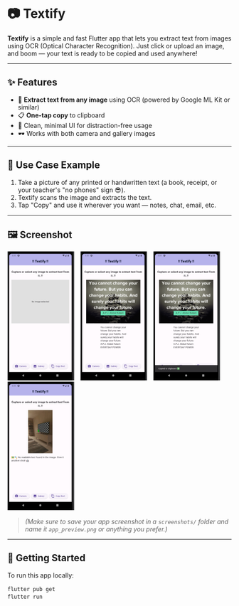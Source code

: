 # 📷 Textify

**Textify** is a simple and fast Flutter app that lets you extract text from images using OCR (Optical Character Recognition). Just click or upload an image, and boom — your text is ready to be copied and used anywhere!

---

## ✨ Features

- 📸 **Extract text from any image** using OCR (powered by Google ML Kit or similar)
- 📋 **One-tap copy** to clipboard
- 🧠 Clean, minimal UI for distraction-free usage
- 🕶️ Works with both camera and gallery images

---

## 🧪 Use Case Example

1. Take a picture of any printed or handwritten text (a book, receipt, or your teacher's "no phones" sign 😎).
2. Textify scans the image and extracts the text.
3. Tap "Copy" and use it wherever you want — notes, chat, email, etc.

---

## 🖼️ Screenshot

<p align="left">
  <img src="screenshots/main.png" alt="Main Screen" width="150" style="margin-right: 10px;"/>
  <img src="screenshots/output.png" alt="Output Screen" width="150" style="margin-right: 10px;"/>
  <img src="screenshots/copied.png" alt="Copied Text" width="150" style="margin-right: 10px;"/>
  <img src="screenshots/error.png" alt="Error State" width="150"/>
</p>

> _(Make sure to save your app screenshot in a `screenshots/` folder and name it `app_preview.png` or anything you prefer.)_

---

## 🚀 Getting Started

To run this app locally:

```bash
flutter pub get
flutter run
```
